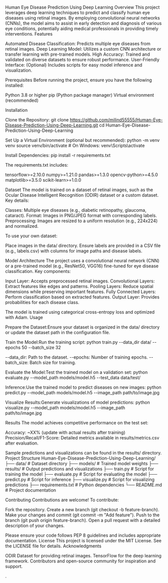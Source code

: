 Human Eye Disease Prediction Using Deep Learning
Overview
This project leverages deep learning techniques to predict and classify human eye diseases using retinal images. By employing convolutional neural networks (CNNs), the model aims to assist in early detection and diagnosis of various eye conditions, potentially aiding medical professionals in providing timely interventions.
Features

Automated Disease Classification: Predicts multiple eye diseases from retinal images.
Deep Learning Model: Utilizes a custom CNN architecture or transfer learning with pre-trained models.
High Accuracy: Trained and validated on diverse datasets to ensure robust performance.
User-Friendly Interface: (Optional) Includes scripts for easy model inference and visualization.

Prerequisites
Before running the project, ensure you have the following installed:

Python 3.8 or higher
pip (Python package manager)
Virtual environment (recommended)

Installation

Clone the Repository:
git clone https://github.com/milind55555/Human-Eye-Disease-Prediction-Using-Deep-Learning.git
cd Human-Eye-Disease-Prediction-Using-Deep-Learning


Set Up a Virtual Environment (optional but recommended):
python -m venv venv
source venv/bin/activate  # On Windows: venv\Scripts\activate


Install Dependencies:
pip install -r requirements.txt

The requirements.txt includes:

tensorflow>=2.10.0
numpy>=1.21.0
pandas>=1.3.0
opencv-python>=4.5.0
matplotlib>=3.5.0
scikit-learn>=1.0.0



Dataset
The model is trained on a dataset of retinal images, such as the Ocular Disease Intelligent Recognition (ODIR) dataset or a custom dataset. Key details:

Classes: Multiple eye diseases (e.g., diabetic retinopathy, glaucoma, cataract).
Format: Images in PNG/JPEG format with corresponding labels.
Preprocessing: Images are resized to a uniform resolution (e.g., 224x224) and normalized.

To use your own dataset:

Place images in the data/ directory.
Ensure labels are provided in a CSV file (e.g., labels.csv) with columns for image paths and disease labels.

Model Architecture
The project uses a convolutional neural network (CNN) or a pre-trained model (e.g., ResNet50, VGG16) fine-tuned for eye disease classification. Key components:

Input Layer: Accepts preprocessed retinal images.
Convolutional Layers: Extract features like edges and patterns.
Pooling Layers: Reduce spatial dimensions while preserving important features.
Fully Connected Layers: Perform classification based on extracted features.
Output Layer: Provides probabilities for each disease class.

The model is trained using categorical cross-entropy loss and optimized with Adam.
Usage

Prepare the Dataset:Ensure your dataset is organized in the data/ directory or update the dataset path in the configuration file.

Train the Model:Run the training script:
python train.py --data_dir data/ --epochs 50 --batch_size 32


--data_dir: Path to the dataset.
--epochs: Number of training epochs.
--batch_size: Batch size for training.


Evaluate the Model:Test the trained model on a validation set:
python evaluate.py --model_path models/model.h5 --test_data data/test/


Inference:Use the trained model to predict diseases on new images:
python predict.py --model_path models/model.h5 --image_path path/to/image.jpg


Visualize Results:Generate visualizations of model predictions:
python visualize.py --model_path models/model.h5 --image_path path/to/image.jpg



Results
The model achieves competitive performance on the test set:

Accuracy: ~XX% (update with actual results after training)
Precision/Recall/F1-Score: Detailed metrics available in results/metrics.csv after evaluation.

Sample predictions and visualizations can be found in the results/ directory.
Project Structure
Human-Eye-Disease-Prediction-Using-Deep-Learning/
├── data/                 # Dataset directory
├── models/               # Trained model weights
├── results/              # Output predictions and visualizations
├── train.py             # Script for training the model
├── evaluate.py          # Script for evaluating the model
├── predict.py           # Script for inference
├── visualize.py         # Script for visualizing predictions
├── requirements.txt      # Python dependencies
└── README.md            # Project documentation

Contributing
Contributions are welcome! To contribute:

Fork the repository.
Create a new branch (git checkout -b feature-branch).
Make your changes and commit (git commit -m "Add feature").
Push to the branch (git push origin feature-branch).
Open a pull request with a detailed description of your changes.

Please ensure your code follows PEP 8 guidelines and includes appropriate documentation.
License
This project is licensed under the MIT License. See the LICENSE file for details.
Acknowledgments

ODIR Dataset for providing retinal images.
TensorFlow for the deep learning framework.
Contributors and open-source community for inspiration and support.

.
